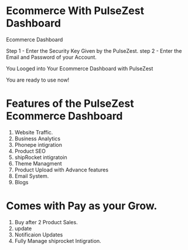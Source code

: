 # Ecommerce With PulseZest Dashboard

Ecommerce Dashboard

Step 1 - Enter the Security Key Given by the PulseZest.
step 2 - Enter the Email and Password of your Account.


You Looged into Your Ecommerce Dashboard with PulseZest

You are ready to use now! 

# Features of the PulseZest Ecommerce Dashboard
1. Website Traffic.
2. Business Analytics
3. Phonepe intigration
4. Product SEO
5. shipRocket intigratoin
6. Theme Managment
7. Product Upload with Advance features
8. Email System.
9. Blogs

# Comes with Pay as your Grow.
1. Buy after 2 Product Sales.
2. update
3. Notificaion Updates
4. Fully Manage shiprocket Intigration.
